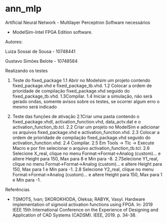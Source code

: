# ann_mlp
Artificial Neural Network - Multilayer Perceptron
Software necessários
* ModelSim-Intel FPGA Edition software.

Autores:

Luiza Sossai de Sousa - 10748441

Gustavo Simões Belote - 10748584


Realizando os testes
1. Teste do fixed_package
1.1 Abrir no Modelsim um projeto contendo fixed_package.vhd e fixed_package_tb.vhd.
1.2 Colocar a ordem de prioridade de compilação fixed_package.vhd seguido do fixed_package_tb.vhd.
1.3Compilar.
1.4 Iniciar a simulação, não será gerado ondas, somente avisos sobre os testes, se ocorrer algum erro o mesmo será indicado


2. Teste das funções de ativação
2.1Criar uma pasta contendo  o fixed_package.vhdl,  activation_function.vhd, data_actv.dat e o activation_function_tb.tcl.
2.2 Criar um projeto no ModelSim e adicionar os arquivos  fixed_package.vhd  e activation_function.vhd. 
2.3 Colocar a ordem de prioridade de compilação fixed_package.vhd seguido do activation_function.vhd.
2.4 Compilar.
2.5 Em Tools → Tlc  → Execute Macro e por fim selecionar o arquivo activation_function_tb.tcl.
2.6 Selecione X_real, clique no menu Format->Format->Analog (custom)... e altere Height para 150, Max para 8 e Min para -8.
2.7Selecione Y1_real, clique no menu Format->Format->Analog (custom)... e altere Height para 150, Max para 1 e Min para -1.
2.8 Selecione Y2_real, clique no menu Format->Format->Analog (custom)... e altere Height para 150, Max para 1 e Min para -1.


Referências
* TSMOTS, Ivan; SKOROKHODA, Oleksa; RABYK, Vasyl. Hardware implementation of sigmoid activation functions using FPGA. In: 2019 IEEE 15th International Conference on the Experience of Designing and Application of CAD Systems (CADSM). IEEE, 2019. p. 34-38.
